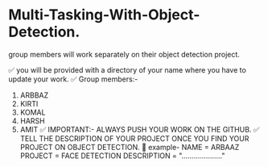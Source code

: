 # Multi-Tasking-With-Object-Detection.
group members will work separately on their object detection project.

✅ you will be provided with a directory of your name where you have to update your work.
✅ Group members:- 
1. ARBBAZ
2. KIRTI
3. KOMAL
4. HARSH
5. AMIT
✅ IMPORTANT:- ALWAYS PUSH YOUR WORK ON THE GITHUB.
✅ TELL THE DESCRIPTION OF YOUR PROJECT ONCE YOU FIND YOUR PROJECT ON OBJECT DETECTION.
🚀 example-
NAME = ARBAAZ
PROJECT = FACE DETECTION
DESCRIPTION = "...................."
